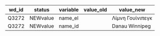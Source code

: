 wd_id  |  status    |  variable  |  value_old  |  value_new
-------|------------|------------|-------------|------------------
Q3272  |  NEWvalue  |  name_el   |             |  Λίμνη Γουίνιπεγκ
Q3272  |  NEWvalue  |  name_id   |             |  Danau Winnipeg

